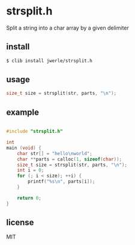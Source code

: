 strsplit.h
==========

Split a string into a char array by a given delimiter

## install

```sh
$ clib install jwerle/strsplit.h
```

## usage

```c
size_t size = strsplit(str, parts, "\n");
```

## example

```c

#include "strsplit.h"

int
main (void) {
	char str[] = "hello\nworld";
	char **parts = calloc(1, sizeof(char));
	size_t size = strsplit(str, parts, "\n");
	int i = 0;
	for (; i < size); ++i) {
		printf("%s\n", parts[i]);
	}

	return 0;
}
```

## license

MIT
